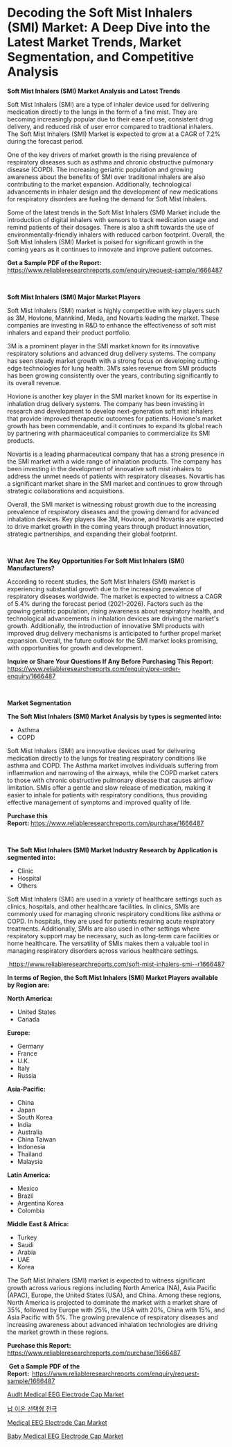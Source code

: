 <p><h1>Decoding the Soft Mist Inhalers (SMI) Market: A Deep Dive into the Latest Market Trends, Market Segmentation, and Competitive Analysis</h1></p><p><strong>Soft Mist Inhalers (SMI) Market Analysis and Latest Trends</strong></p>
<p><p>Soft Mist Inhalers (SMI) are a type of inhaler device used for delivering medication directly to the lungs in the form of a fine mist. They are becoming increasingly popular due to their ease of use, consistent drug delivery, and reduced risk of user error compared to traditional inhalers. The Soft Mist Inhalers (SMI) Market is expected to grow at a CAGR of 7.2% during the forecast period.</p><p>One of the key drivers of market growth is the rising prevalence of respiratory diseases such as asthma and chronic obstructive pulmonary disease (COPD). The increasing geriatric population and growing awareness about the benefits of SMI over traditional inhalers are also contributing to the market expansion. Additionally, technological advancements in inhaler design and the development of new medications for respiratory disorders are fueling the demand for Soft Mist Inhalers.</p><p>Some of the latest trends in the Soft Mist Inhalers (SMI) Market include the introduction of digital inhalers with sensors to track medication usage and remind patients of their dosages. There is also a shift towards the use of environmentally-friendly inhalers with reduced carbon footprint. Overall, the Soft Mist Inhalers (SMI) Market is poised for significant growth in the coming years as it continues to innovate and improve patient outcomes.</p></p>
<p><strong>Get a Sample PDF of the Report:&nbsp;</strong> <a href="https://www.reliableresearchreports.com/enquiry/request-sample/1666487">https://www.reliableresearchreports.com/enquiry/request-sample/1666487</a></p>
<p>&nbsp;</p>
<p><strong>Soft Mist Inhalers (SMI) Major Market Players</strong></p>
<p><p>Soft Mist Inhalers (SMI) market is highly competitive with key players such as 3M, Hovione, Mannkind, Meda, and Novartis leading the market. These companies are investing in R&D to enhance the effectiveness of soft mist inhalers and expand their product portfolio.</p><p>3M is a prominent player in the SMI market known for its innovative respiratory solutions and advanced drug delivery systems. The company has seen steady market growth with a strong focus on developing cutting-edge technologies for lung health. 3M’s sales revenue from SMI products has been growing consistently over the years, contributing significantly to its overall revenue.</p><p>Hovione is another key player in the SMI market known for its expertise in inhalation drug delivery systems. The company has been investing in research and development to develop next-generation soft mist inhalers that provide improved therapeutic outcomes for patients. Hovione's market growth has been commendable, and it continues to expand its global reach by partnering with pharmaceutical companies to commercialize its SMI products.</p><p>Novartis is a leading pharmaceutical company that has a strong presence in the SMI market with a wide range of inhalation products. The company has been investing in the development of innovative soft mist inhalers to address the unmet needs of patients with respiratory diseases. Novartis has a significant market share in the SMI market and continues to grow through strategic collaborations and acquisitions.</p><p>Overall, the SMI market is witnessing robust growth due to the increasing prevalence of respiratory diseases and the growing demand for advanced inhalation devices. Key players like 3M, Hovione, and Novartis are expected to drive market growth in the coming years through product innovation, strategic partnerships, and expanding their global footprint.</p></p>
<p>&nbsp;</p>
<p><strong>What Are The Key Opportunities For Soft Mist Inhalers (SMI) Manufacturers?</strong></p>
<p><p>According to recent studies, the Soft Mist Inhalers (SMI) market is experiencing substantial growth due to the increasing prevalence of respiratory diseases worldwide. The market is expected to witness a CAGR of 5.4% during the forecast period (2021-2026). Factors such as the growing geriatric population, rising awareness about respiratory health, and technological advancements in inhalation devices are driving the market's growth. Additionally, the introduction of innovative SMI products with improved drug delivery mechanisms is anticipated to further propel market expansion. Overall, the future outlook for the SMI market looks promising, with opportunities for growth and development.</p></p>
<p><strong>Inquire or Share Your Questions If Any Before Purchasing This Report:</strong> <a href="https://www.reliableresearchreports.com/enquiry/pre-order-enquiry/1666487">https://www.reliableresearchreports.com/enquiry/pre-order-enquiry/1666487</a></p>
<p>&nbsp;</p>
<p><strong>Market Segmentation</strong></p>
<p><strong>The Soft Mist Inhalers (SMI) Market Analysis by types is segmented into:</strong></p>
<p><ul><li>Asthma</li><li>COPD</li></ul></p>
<p><p>Soft Mist Inhalers (SMI) are innovative devices used for delivering medication directly to the lungs for treating respiratory conditions like asthma and COPD. The Asthma market involves individuals suffering from inflammation and narrowing of the airways, while the COPD market caters to those with chronic obstructive pulmonary disease that causes airflow limitation. SMIs offer a gentle and slow release of medication, making it easier to inhale for patients with respiratory conditions, thus providing effective management of symptoms and improved quality of life.</p></p>
<p><strong>Purchase this Report:&nbsp;</strong><a href="https://www.reliableresearchreports.com/purchase/1666487">https://www.reliableresearchreports.com/purchase/1666487</a></p>
<p>&nbsp;</p>
<p><strong>The Soft Mist Inhalers (SMI) Market Industry Research by Application is segmented into:</strong></p>
<p><ul><li>Clinic</li><li>Hospital</li><li>Others</li></ul></p>
<p><p>Soft Mist Inhalers (SMI) are used in a variety of healthcare settings such as clinics, hospitals, and other healthcare facilities. In clinics, SMIs are commonly used for managing chronic respiratory conditions like asthma or COPD. In hospitals, they are used for patients requiring acute respiratory treatments. Additionally, SMIs are also used in other settings where respiratory support may be necessary, such as long-term care facilities or home healthcare. The versatility of SMIs makes them a valuable tool in managing respiratory disorders across various healthcare settings.</p></p>
<p><a href="https://www.reliableresearchreports.com/soft-mist-inhalers-smi--r1666487">&nbsp;https://www.reliableresearchreports.com/soft-mist-inhalers-smi--r1666487</a></p>
<p><strong>In terms of Region, the Soft Mist Inhalers (SMI) Market Players available by Region are:</strong></p>
<p>
    <p> <strong> North America: </strong>
        <ul>
            <li>United States</li>
            <li>Canada</li>
        </ul>
        </p> 
    <p> <strong> Europe: </strong>
        <ul>
            <li>Germany</li>
            <li>France</li>
            <li>U.K.</li>
            <li>Italy</li>
            <li>Russia</li>
        </ul>
        </p> 
    <p> <strong> Asia-Pacific: </strong>
        <ul>
            <li>China</li>
            <li>Japan</li>
            <li>South Korea</li>
            <li>India</li>
            <li>Australia</li>
            <li>China Taiwan</li>
            <li>Indonesia</li>
            <li>Thailand</li>
            <li>Malaysia</li>
        </ul>
        </p> 
    <p> <strong> Latin America: </strong>
        <ul>
            <li>Mexico</li>
            <li>Brazil</li>
            <li>Argentina Korea</li>
            <li>Colombia</li>
        </ul>
        </p> 
    <p> <strong> Middle East & Africa: </strong>
        <ul>
            <li>Turkey</li>
            <li>Saudi</li>
            <li>Arabia</li>
            <li>UAE</li>
            <li>Korea</li>
        </ul>
    </p>
    </p>
<p><p>The Soft Mist Inhalers (SMI) market is expected to witness significant growth across various regions including North America (NA), Asia Pacific (APAC), Europe, the United States (USA), and China. Among these regions, North America is projected to dominate the market with a market share of 35%, followed by Europe with 25%, the USA with 20%, China with 15%, and Asia Pacific with 5%. The growing prevalence of respiratory diseases and increasing awareness about advanced inhalation technologies are driving the market growth in these regions.</p></p>
<p><strong>Purchase this Report: </strong><a href="https://www.reliableresearchreports.com/purchase/1666487">https://www.reliableresearchreports.com/purchase/1666487</a></p>
<p>&nbsp;<strong>Get a Sample PDF of the Report:&nbsp;&nbsp;</strong><a href="https://www.reliableresearchreports.com/enquiry/request-sample/1666487">https://www.reliableresearchreports.com/enquiry/request-sample/1666487</a></p>
<p><strong></strong></p>
<p><p><a href="https://github.com/seekum/Market-Research-Report-List-2/blob/main/audlt-medical-eeg-electrode-cap-market.md">Audlt Medical EEG Electrode Cap Market</a></p><p><a href="https://github.com/novabrown3/Market-Research-Report-List-1/blob/main/162123851655.md">납 이온 선택형 전극</a></p><p><a href="https://github.com/timeliteaut/Market-Research-Report-List-2/blob/main/medical-eeg-electrode-cap-market.md">Medical EEG Electrode Cap Market</a></p><p><a href="https://github.com/nancykennedykellievqfqt2/Market-Research-Report-List-2/blob/main/baby-medical-eeg-electrode-cap-market.md">Baby Medical EEG Electrode Cap Market</a></p></p>